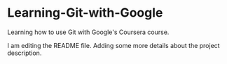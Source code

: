 # Learning-Git-with-Google
Learning how to use Git with Google's Coursera course.

I am editing the README file. Adding some more details about the project description.

